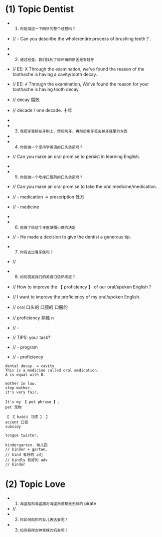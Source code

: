 # (1) Topic Dentist

- 1. `你能描述一下刷牙的整个过程吗？`
- // - Can you describe the whole/entire process of brushing teeth？.
-
- 2. `通过检查，我们找到了你牙痛的原因是有蛀牙`
- // EE: X Through the examination, we've found the reason of the toothache is having a cavity/tooth decay.
- // EE: √ Through the examination, We've found the reason for your toothache is having tooth decay.
- // decay 腐败
- // decade / one decade. 十年
-
- 3. `我把牙膏挤在牙刷上，然后刷牙，再然后用牙签去掉牙缝里的东西`
-
- 4. `你能做一个坚持学英语的口头承诺吗？`
- // Can you make an oral promise to persist in learning English.
-
- 5. `你能做一个吃掉口服药的口头承诺吗？`
- // Can you make an oral promise to take the oral medicine/medication.
- // - medication -> prescription 处方
- // - medicine
-
- 6. `他做了给这个牙医慷慨小费的决定`
- // - He made a decision to give the dentist a generous tip.

- 7. `你有去过看牙医吗？`
- //

- 8. `如何提高我们的英语口语熟练度？`
- // How to improve the 【 proficiency 】 of our oral/spoken English？
- // I want to improve the proficiency of my oral/spoken English.
- // oral 口头的 口腔的 口服的
- // proficiency 熟练 n
- // -
- // TIPS: your task?
- // - program
- // - proficiency

```
dental decay. = cavity
This is a medicine called oral medication.
A is equal with B.

mother in law.
step mother.
it's very fair.

It's my 【 pet phrase 】.
pet 宠物

【 【 habit 习惯 】 】
accent 口音
subsidy

tongue twister.

kindergarten. 幼儿园
// kinder + garten.
// kind 有好的 adj
// kindly 有好的 adv
// kinder
```

# (2) Topic Love

- 1. `海盗船和海盗旗对海盗来说都是无价的` pirate
- // 
- 2. `你如何向你的女儿表达爱呢？`
- 3. `如何获得女神青睐的机会呢？`
